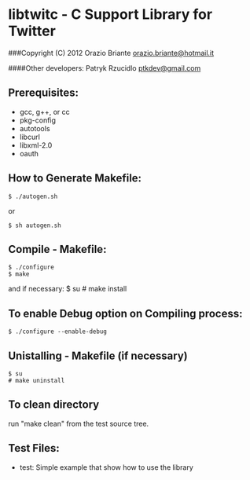 # libtwitc - C Support Library for Twitter
###Copyright (C) 2012  Orazio Briante orazio.briante@hotmail.it

####Other developers: Patryk Rzucidlo ptkdev@gmail.com

## Prerequisites:

* gcc, g++, or cc
* pkg-config
* autotools
* libcurl
* libxml-2.0
* oauth

## How to Generate Makefile:

	$ ./autogen.sh
  or

	$ sh autogen.sh


## Compile - Makefile:
    
	$ ./configure
	$ make

and if necessary:
	$ su
	# make install

 
## To enable Debug option on Compiling process:
 	
	$ ./configure --enable-debug
 	
    
## Unistalling - Makefile (if necessary)
	$ su
	# make uninstall

## To clean directory
 
 run "make clean" from the test source tree.

## Test Files:

* test: Simple example that show how to use the library 
